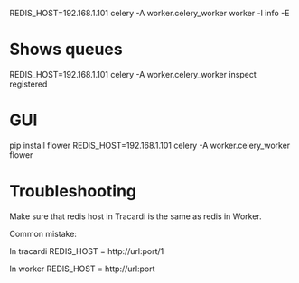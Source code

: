 REDIS_HOST=192.168.1.101 celery -A worker.celery_worker worker -l info -E 

# Shows queues

REDIS_HOST=192.168.1.101 celery -A worker.celery_worker inspect registered


# GUI

pip install flower
REDIS_HOST=192.168.1.101 celery -A worker.celery_worker flower


# Troubleshooting

Make sure that redis host in Tracardi is the same as redis in Worker.

Common mistake:

In tracardi
REDIS_HOST = http://url:port/1

In worker
REDIS_HOST = http://url:port